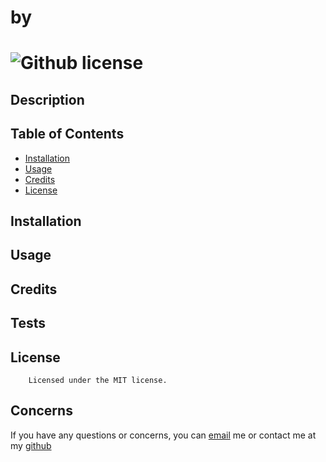 
  #  by 
  # ![Github license](https://img.shields.io/badge/license-MIT-yellowgreen.svg)


## Description
  

## Table of Contents 

- [Installation](#installation)
- [Usage](#usage)
- [Credits](#credits)
- [License](#license)

## Installation
  

## Usage
  

## Credits
  

## Tests
  

## License
    
        Licensed under the MIT license.

## Concerns 

If you have any questions or concerns, you can [email](mailto:) me or contact me at my [github](https://github.com/)
  